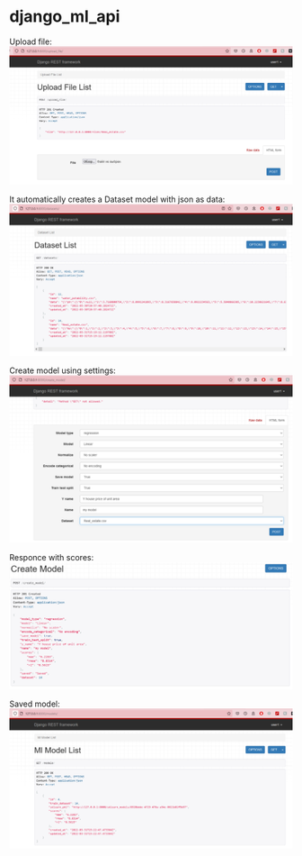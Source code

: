 # django_ml_api

Upload file:
![](upload_file.png)

It automatically creates a Dataset model with json as data:
![](created_dataset.png)

Create model using settings:
![](create_model.png)

Responce with scores:
![](create_model_response.png)

Saved model:
![](model.png)




 
